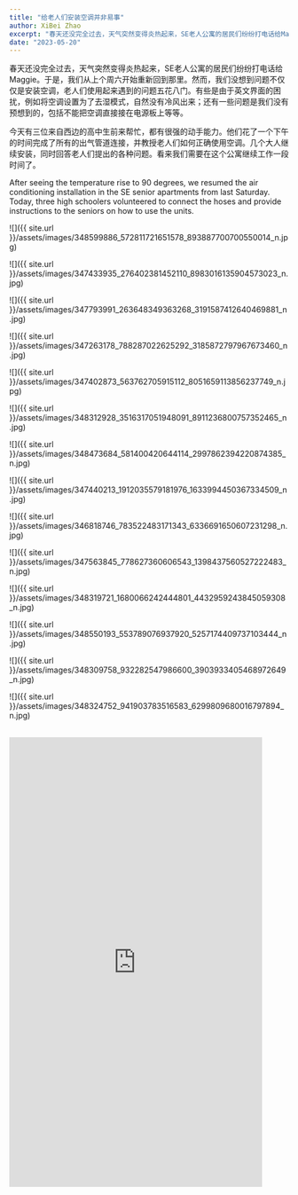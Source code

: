 ```yaml
---
title: "给老人们安装空调并非易事"
author: XiBei Zhao
excerpt: "春天还没完全过去，天气突然变得炎热起来，SE老人公寓的居民们纷纷打电话给Maggie。于是，我们从上个周六开始重新回到那里。然而，我们没想到问题不仅仅是安装空调，老人们使用起来遇到的问题五花八门。有些是由于英文界面的困扰，例如将空调设置为了去湿模式，自然没有冷风出来；还有一些问题是我们没有预想到的，包括不能把空调直接接在电源板上等等。"
date: "2023-05-20"
---
```


春天还没完全过去，天气突然变得炎热起来，SE老人公寓的居民们纷纷打电话给Maggie。于是，我们从上个周六开始重新回到那里。然而，我们没想到问题不仅仅是安装空调，老人们使用起来遇到的问题五花八门。有些是由于英文界面的困扰，例如将空调设置为了去湿模式，自然没有冷风出来；还有一些问题是我们没有预想到的，包括不能把空调直接接在电源板上等等。

今天有三位来自西边的高中生前来帮忙，都有很强的动手能力。他们花了一个下午的时间完成了所有的出气管道连接，并教授老人们如何正确使用空调。几个大人继续安装，同时回答老人们提出的各种问题。看来我们需要在这个公寓继续工作一段时间了。

After seeing the temperature rise to 90 degrees, we resumed the air conditioning installation in the SE senior apartments from last Saturday. Today, three high schoolers volunteered to connect the hoses and provide instructions to the seniors on how to use the units.

![]({{ site.url }}/assets/images/348599886_572811721651578_893887700700550014_n.jpg)

![]({{ site.url }}/assets/images/347433935_276402381452110_8983016135904573023_n.jpg)

![]({{ site.url }}/assets/images/347793991_263648349363268_3191587412640469881_n.jpg)

![]({{ site.url }}/assets/images/347263178_788287022625292_3185872797967673460_n.jpg)

![]({{ site.url }}/assets/images/347402873_563762705915112_8051659113856237749_n.jpg)

![]({{ site.url }}/assets/images/348312928_3516317051948091_8911236800757352465_n.jpg)

![]({{ site.url }}/assets/images/348473684_581400420644114_2997862394220874385_n.jpg)

![]({{ site.url }}/assets/images/347440213_1912035579181976_1633994450367334509_n.jpg)

![]({{ site.url }}/assets/images/346818746_783522483171343_6336691650607231298_n.jpg)

![]({{ site.url }}/assets/images/347563845_778627360606543_1398437560527222483_n.jpg)

![]({{ site.url }}/assets/images/348319721_1680066242444801_4432959243845059308_n.jpg)

![]({{ site.url }}/assets/images/348550193_553789076937920_5257174409737103444_n.jpg)

![]({{ site.url }}/assets/images/348309758_932282547986600_3903933405468972649_n.jpg)

![]({{ site.url }}/assets/images/348324752_941903783516583_6299809680016797894_n.jpg)

<br>

<iframe width="456" height="811" src="https://www.youtube.com/embed/84H6yI_qqKU" title="Cutting Window Kits for AC Installation" frameborder="0" allow="accelerometer; autoplay; clipboard-write; encrypted-media; gyroscope; picture-in-picture; web-share" allowfullscreen></iframe>
